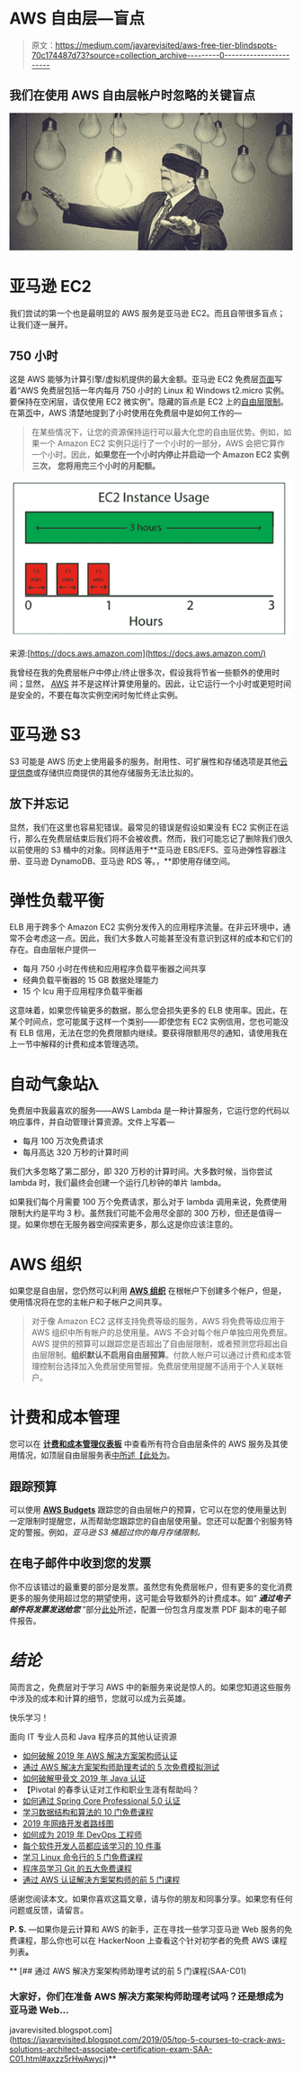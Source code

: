 # AWS 自由层—盲点

> 原文：<https://medium.com/javarevisited/aws-free-tier-blindspots-70c174487d73?source=collection_archive---------0----------------------->

## 我们在使用 AWS 自由层帐户时忽略的关键盲点

[![](img/e4979c3ce7580f636ba29e32e2a4b649.png)](https://javarevisited.blogspot.com/2019/05/top-5-courses-to-crack-aws-solutions-architect-associate-certification-exam-SAA-C01.html#axzz5rHwAwycj)

# 亚马逊 EC2

我们尝试的第一个也是最明显的 AWS 服务是亚马逊 EC2。而且自带很多盲点；让我们逐一展开。

## 750 小时

这是 AWS 能够为计算引擎/虚拟机提供的最大金额。亚马逊 EC2 免费层[页面](https://aws.amazon.com/ec2/?did=ft_card&trk=ft_card)写着“AWS 免费层包括一年内每月 750 小时的 Linux 和 Windows t2.micro 实例。要保持在空闲层，请仅使用 EC2 微实例”。隐藏的盲点是 EC2 上的[自由层限制](https://docs.aws.amazon.com/awsaccountbilling/latest/aboutv2/free-tier-limits.html)。在第[页](https://docs.aws.amazon.com/awsaccountbilling/latest/aboutv2/free-tier-limits.html#hourly-limits)中，AWS 清楚地提到了小时使用在免费层中是如何工作的—

> 在某些情况下，让您的资源保持运行可以最大化您的自由层优势。例如，如果一个 Amazon EC2 实例只运行了一个小时的一部分，AWS 会把它算作一个小时。因此，**如果您在一个小时内停止并启动一个 Amazon EC2 实例三次，** **您将用完三个小时的月配额。**

[![](img/a72b1485ac866320ffcc92c0f43a9d1b.png)](https://hackernoon.com/top-5-amazon-web-services-or-aws-courses-to-learn-online-free-and-best-of-lot-d94e192054b7?source=user_profile---------23-----------------------)

来源:[https://docs.aws.amazon.com](https://docs.aws.amazon.com/)

我曾经在我的免费层帐户中停止/终止很多次，假设我将节省一些额外的使用时间；显然， [AWS](https://www.java67.com/2018/05/top-5-amazon-web-services-or-aws-courses-to-learn-online.html) 并不是这样计算使用量的。因此，让它运行一个小时或更短时间是安全的，不要在每次实例空闲时匆忙终止实例。

# 亚马逊 S3

S3 可能是 AWS 历史上使用最多的服务。耐用性、可扩展性和存储选项是其他[云提供商](https://javarevisited.blogspot.com/2019/07/top-5-online-courses-to-learn-cloud-computing-aws.html)或存储供应商提供的其他存储服务无法比拟的。

## 放下并忘记

显然，我们在这里也容易犯错误。最常见的错误是假设如果没有 EC2 实例正在运行，那么在免费层结束后我们将不会被收费。然而，我们可能忘记了删除我们很久以前使用的 S3 桶中的对象。同样适用于**亚马逊 EBS/EFS、亚马逊弹性容器注册、亚马逊 DynamoDB、亚马逊 RDS 等。，**即使用存储空间。

# 弹性负载平衡

ELB 用于跨多个 Amazon EC2 实例分发传入的应用程序流量。在非云环境中，通常不会考虑这一点。因此，我们大多数人可能甚至没有意识到这样的成本和它们的存在。自由层帐户提供—

*   每月 750 小时在传统和应用程序负载平衡器之间共享
*   经典负载平衡器的 15 GB 数据处理能力
*   15 个 lcu 用于应用程序负载平衡器

这意味着，如果您传输更多的数据，那么您会损失更多的 ELB 使用率。因此，在某个时间点，您可能属于这样一个类别——即使您有 EC2 实例信用，您也可能没有 ELB 信用，无法在您的免费限额内继续。要获得限额用尽的通知，请使用我在上一节中解释的计费和成本管理选项。

# 自动气象站λ

免费层中我最喜欢的服务——AWS Lambda 是一种计算服务，它运行您的代码以响应事件，并自动管理计算资源。文件上写着—

*   每月 100 万次免费请求
*   每月高达 320 万秒的计算时间

我们大多忽略了第二部分，即 320 万秒的计算时间。大多数时候，当你尝试 lambda 时，我们最终会创建一个运行几秒钟的单片 lambda。

如果我们每个月需要 100 万个免费请求，那么对于 lambda 调用来说，免费使用限制大约是平均 3 秒。虽然我们可能不会用尽全部的 300 万秒，但还是值得一提。如果你想在无服务器空间探索更多，那么这是你应该注意的。

# AWS 组织

如果您是自由层，您仍然可以利用 [**AWS 组织**](https://docs.aws.amazon.com/en_pv/awsaccountbilling/latest/aboutv2/useconsolidatedbilling-discounts.html) 在根帐户下创建多个帐户，但是，使用情况将在您的主帐户和子帐户之间共享。

> 对于像 Amazon EC2 这样支持免费等级的服务，AWS 将免费等级应用于 AWS 组织中所有帐户的总使用量。AWS 不会对每个帐户单独应用免费层。AWS 提供的预算可以跟踪您是否超出了自由层限制，或者预测您将超出自由层限制。**组织默认不启用自由层预算**。付款人帐户可以通过计费和成本管理控制台选择加入免费层使用警报。免费层使用提醒不适用于个人关联帐户。

# 计费和成本管理

您可以在 [**计费和成本管理仪表板**](https://console.aws.amazon.com/billing/home) 中查看所有符合自由层条件的 AWS 服务及其使用情况，如顶层自由层服务表[中所述【此处为](https://docs.aws.amazon.com/awsaccountbilling/latest/aboutv2/tracking-free-tier-usage.html#free-tier-table)。

## **跟踪预算**

可以使用 [**AWS Budgets**](https://docs.aws.amazon.com/en_pv/awsaccountbilling/latest/aboutv2/tracking-free-tier-usage.html#free-budget) 跟踪您的自由层帐户的预算，它可以在您的使用量达到一定限制时提醒您，从而帮助您跟踪您的自由层使用量。您还可以配置个别服务特定的警报。例如，*亚马逊 S3 桶超过你的每月存储限制。*

## 在电子邮件中收到您的发票

你不应该错过的最重要的部分是发票。虽然您有免费层帐户，但有更多的变化消费更多的服务使用超过您的期望使用，这可能会导致额外的计费成本。如“ ***通过电子邮件将发票发送给您*** ”部分[此处](https://docs.aws.amazon.com/en_pv/awsaccountbilling/latest/aboutv2/emailed-invoice.html)所述，配置一份包含月度发票 PDF 副本的电子邮件报告。

# *结论*

简而言之，免费层对于学习 AWS 中的新服务来说是惊人的。如果您知道这些服务中涉及的成本和计算的细节，您就可以成为云英雄。

快乐学习！

面向 IT 专业人员和 Java 程序员的其他认证资源

*   [如何破解 2019 年 AWS 解决方案架构师认证](https://javarevisited.blogspot.com/2019/08/how-to-crack-aws-certified-solution-architect-exam.html)
*   [通过 AWS 解决方案架构师助理考试的 5 次免费模拟测试](https://javarevisited.blogspot.com/2019/08/top-5-free-aws-solution-architect-Associate-certification-dumps-practice-questions.html)
*   [如何破解甲骨文 2019 年 Java 认证](https://medium.freecodecamp.org/how-to-pass-oracles-java-certifications-a-practical-guide-for-developers-e9b607ba6173)
*   【Pivotal 的春季认证对工作和职业生涯有帮助吗？
*   [如何通过 Spring Core Professional 5.0 认证](https://javarevisited.blogspot.com/2018/08/how-to-crack-spring-core-professional-certification-exam-java-latest.html)
*   [学习数据结构和算法的 10 门免费课程](http://www.java67.com/2019/02/top-10-free-algorithms-and-data.html)
*   [2019 年网络开发者路线图](https://hackernoon.com/the-2019-web-developer-roadmap-ab89ac3c380e)
*   [如何成为 2019 年 DevOps 工程师](https://javarevisited.blogspot.com/2018/09/the-2018-devops-roadmap-your-guide-to-become-DevOps-Engineer.html)
*   [每个软件开发人员都应该学习的 10 件事](https://dev.to/javinpaul/10-things-every-software-developer-should-know-39pe)
*   [学习 Linux 命令行的 5 门免费课程](https://hackernoon.com/top-5-free-linux-courses-for-programmers-4a433b4edade)
*   [程序员学习 Git 的五大免费课程](https://javarevisited.blogspot.com/2018/01/5-free-git-courses-for-programmers-to-learn-online.html)
*   [通过 AWS 认证解决方案架构师的前 5 门课程](https://javarevisited.blogspot.com/2019/05/top-5-courses-to-crack-aws-solutions-architect-associate-certification-exam-SAA-C01.html#axzz5rHwAwycj)

感谢您阅读本文。如果你喜欢这篇文章，请与你的朋友和同事分享。如果您有任何问题或反馈，请留言。

**P. S.** —如果你是云计算和 AWS 的新手，正在寻找一些学习亚马逊 Web 服务的免费课程，那么你也可以在 HackerNoon 上查看这个针对初学者的免费 AWS 课程列表[](https://hackernoon.com/top-5-amazon-web-services-or-aws-courses-to-learn-online-free-and-best-of-lot-d94e192054b7)**。**

**[](https://javarevisited.blogspot.com/2019/05/top-5-courses-to-crack-aws-solutions-architect-associate-certification-exam-SAA-C01.html#axzz5rHwAwycj) [## 通过 AWS 解决方案架构师助理考试的前 5 门课程(SAA-C01)

### 大家好，你们在准备 AWS 解决方案架构师助理考试吗？还是想成为亚马逊 Web…

javarevisited.blogspot.com](https://javarevisited.blogspot.com/2019/05/top-5-courses-to-crack-aws-solutions-architect-associate-certification-exam-SAA-C01.html#axzz5rHwAwycj)**